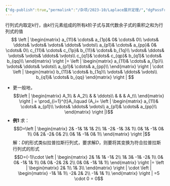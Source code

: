 ```yaml
---
{"dg-publish":true,"permalink":"/杂项/2023-10/Laplace展开定理/","dgPassFrontmatter":true}
---
```


行列式内取定$k$行，由$k$行元素组成的所有$k$阶子式与其代数余子式的乘积之和为行列式的值
$$
\left | \begin{matrix}
a_{11}& \cdots& a_{1p}& 0& \cdots& 0\\
\vdots& \ddots& \vdots& \vdots& \ddots& \vdots\\
a_{p1}& \cdots& a_{pp}& 0& \cdots& 0\\
c_{11}& \cdots& c_{1p}& b_{11}& \cdots& b_{1q}\\
\vdots& \ddots& \vdots& \vdots& \ddots& \vdots\\
c_{q1}& \cdots& c_{qp}& b_{q1}& \cdots& b_{qq}\\
\end{matrix} \right |=
\left | \begin{matrix}
a_{11}& \cdots& a_{1p}\\
\vdots& \ddots& \vdots\\
a_{p1}& \cdots& a_{pp}\\
\end{matrix} \right | \cdot
\left | \begin{matrix}
b_{11}& \cdots&  b_{1q}\\
\vdots& \ddots& \vdots\\
b_{q1}& \cdots& b_{qq}
\end{matrix} \right |
$$
- 更一般地，
	$$\left | \begin{matrix}
	A_1\\
	& A_2\\
	& & \ddots\\
	& & & A_t\\
	\end{matrix} \right | =
	\prod_{i=1}^{t}A_i\quad (A_i=
	\left | \begin{matrix}
	a_{11}& \cdots& a_{p1}\\
	\vdots& \ddots& \vdots\\
	a_{p1}& \cdots& a_{pp}\\
	\end{matrix} \right |)$$
- **例1**
	求：
	$$D=\left | \begin{matrix}
	2& -1& 1& 1& 2\\
	1& -2& -1& 3& 1\\
	0& 1& -1& 0& 1\\
	0& 2& -2& 0& 2\\
	0& 1& -1& 0& 1\\
	\end{matrix} \right |$$
	解：$D$的形式类似拉普拉斯行列式，要求解$D$，则要将其变换为符合拉普拉斯行列式的形式
	$$D=(-1)\cdot \left | \begin{matrix}
	2& 1& 1& -1& 2\\
	1& 3& -1& -2& 1\\
	0& 0& -1& 1& 1\\
	0& 0& -2& 2& 2\\
	0& 0& -1& 1& 1\\
	\end{matrix} \right |=
	\left | \begin{matrix}
	2& 1\\
	1& 3\\
	\end{matrix} \right | \cdot
	\left | \begin{matrix}
	-1& 1& 1\\
	-2& 2& 2\\
	-1& 1& 1\\
	\end{matrix} \right |
	=5 \cdot 0 = 0$$
